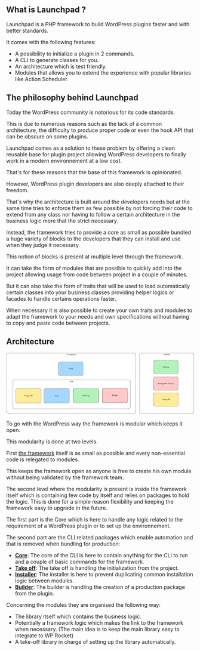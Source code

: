 
## What is Launchpad ?

Launchpad is a PHP framework to build WordPress plugins faster and with better standards.

It comes with the following features:
- A possibility to initialize a plugin in 2 commands.
- A CLI to generate classes for you.
- An architecture which is test friendly.
- Modules that allows you to extend the experience with popular libraries like Action Scheduler.


## The philosophy behind Launchpad

Today the WordPress community is notorious for its code standards.

This is due to numerous reasons such as the lack of a common architecture, the difficulty to produce proper code or even the hook API that can be obscure on some plugins.

Launchpad comes as a solution to these problem by offering a clean reusable base for plugin project allowing WordPress developers to finally work in a modern environnement at a low cost.

That's for these reasons that the base of this framework is opinionated.

However, WordPress plugin developers are also deeply attached to their freedom.

That's why the architecture is built around the developers needs but at the same time tries to enforce them as few possible by not forcing their code to extend from any class nor having to follow a certain architecture in the business logic more that the strict necessary.

Instead, the framework tries to provide a core as small as possible bundled a huge variety of blocks to the developers that they can install and use when they judge it necessary.

This notion of blocks is present at multiple level through the framework.

It can take the form of modules that are possible to quickly add into the project allowing usage from code between project in a couple of minutes.

But it can also take the form of traits that will be used to load automatically certain classes into your business classes providing helper logics or facades to handle certains operations faster.

When necessary it is also possible to create your own traits and modules to adapt the framework to your needs and own specifications without having to copy and paste code between projects.


## Architecture

[![Architecture](./_img/architecture.png)](https://excalidraw.com/#json=6zfELgdwfMw4qmw0wT_yB,07afeES0sQJdH6zw4N1Awg)

To go with the WordPress way the framework is modular which keeps it open.

This modularity is done at two levels.

First [the framework](https://github.com/wp-launchpad/launchpad) itself is as small as possible and every non-essential code is relegated to modules.

This keeps the framework open as anyone is free to create his own module without being validated by the framework team.

The second level where the modularity is present is inside the framework itself which is containing few code by itself and relies on packages to hold the logic.
This is done for a simple reason flexibility and keeping the framework easy to upgrade in the future.

The first part is the Core which is here to handle any logic related to the requirement of a WordPress plugin or to set up the environnement.

The second part are the CLI related packages which enable automation and that is removed when bundling for production:

- [**Core**](https://github.com/wp-launchpad/core): The core of the CLI is here to contain anything for the CLI to run and a couple of basic commands for the framework.
- [**Take off**](https://github.com/wp-launchpad/take-off): The take off is handling the initialization from the project.
- [**Installer**](https://github.com/wp-launchpad/installer): The installer is here to prevent duplicating common installation logic between modules.
- [**Builder**](https://github.com/wp-launchpad/build): The builder is handling the creation of a production package from the plugin.

Concerning the modules they are organised the following way:
- The library itself which contains the business logic.
- Potentially a framework logic which makes the link to the framework when necessary. (The main idea is to keep the main library easy to integrate to WP Rocket)
- A take-off library in charge of setting up the library automatically.